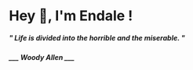 <h1 title="head"> Hey 👋, I'm Endale !</h1>

**<h5><i>" Life is divided into the horrible and the miserable. "</i></h5>**

*<b>___ Woody Allen ___</b>*
